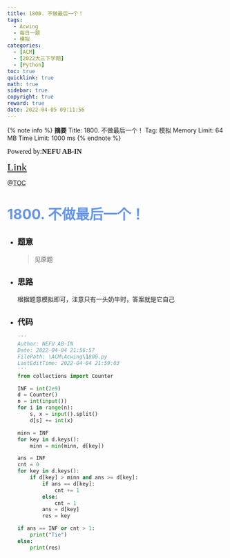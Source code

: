 ```yaml
---
title: 1800. 不做最后一个！
tags:
  - Acwing
  - 每日一题
  - 模拟
categories:
  - [ACM]
  - [2022大三下学期]
  - [Python]
toc: true
quicklink: true
math: true
sidebar: true
copyright: true
reward: true
date: 2022-04-05 09:11:56
---
```



{% note info %}
**摘要**
Title: 1800. 不做最后一个！
Tag: 模拟
Memory Limit: 64 MB
Time Limit: 1000 ms
{% endnote %}
<!-- more -->

<font size=3 face=楷体>Powered by:**NEFU AB-IN**</font>

<font color=#FFA500 size=5 face=楷体>[Link](https://www.acwing.com/problem/content/1802/)</font>

@[TOC](文章目录)

# <font color=#6495ED size=6>1800. 不做最后一个！</font>

* ## <font size=4 face=粗体>题意</font>

  >见原题

* ## <font size=4 face=粗体>思路</font>

  根据题意模拟即可，注意只有一头奶牛时，答案就是它自己

* ## <font size=4 face=粗体>代码</font>

  ```python
  '''
  Author: NEFU AB-IN
  Date: 2022-04-04 21:56:57
  FilePath: \ACM\Acwing\1800.py
  LastEditTime: 2022-04-04 21:59:03
  '''
  from collections import Counter

  INF = int(2e9)
  d = Counter()
  n = int(input())
  for i in range(n):
      s, x = input().split()
      d[s] += int(x)

  minn = INF
  for key in d.keys():
      minn = min(minn, d[key])

  ans = INF
  cnt = 0
  for key in d.keys():
      if d[key] > minn and ans >= d[key]:
          if ans == d[key]:
              cnt += 1
          else:
              cnt = 1
          ans = d[key]
          res = key

  if ans == INF or cnt > 1:
      print("Tie")
  else:
      print(res)
  ```